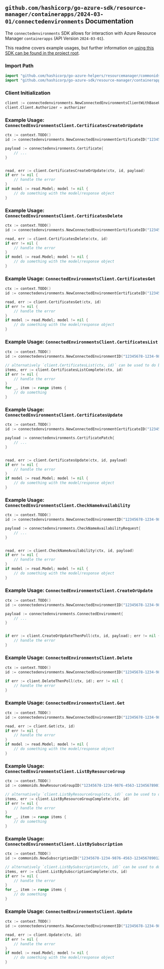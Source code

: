 
## `github.com/hashicorp/go-azure-sdk/resource-manager/containerapps/2024-03-01/connectedenvironments` Documentation

The `connectedenvironments` SDK allows for interaction with Azure Resource Manager `containerapps` (API Version `2024-03-01`).

This readme covers example usages, but further information on [using this SDK can be found in the project root](https://github.com/hashicorp/go-azure-sdk/tree/main/docs).

### Import Path

```go
import "github.com/hashicorp/go-azure-helpers/resourcemanager/commonids"
import "github.com/hashicorp/go-azure-sdk/resource-manager/containerapps/2024-03-01/connectedenvironments"
```


### Client Initialization

```go
client := connectedenvironments.NewConnectedEnvironmentsClientWithBaseURI("https://management.azure.com")
client.Client.Authorizer = authorizer
```


### Example Usage: `ConnectedEnvironmentsClient.CertificatesCreateOrUpdate`

```go
ctx := context.TODO()
id := connectedenvironments.NewConnectedEnvironmentCertificateID("12345678-1234-9876-4563-123456789012", "example-resource-group", "connectedEnvironmentValue", "certificateValue")

payload := connectedenvironments.Certificate{
	// ...
}


read, err := client.CertificatesCreateOrUpdate(ctx, id, payload)
if err != nil {
	// handle the error
}
if model := read.Model; model != nil {
	// do something with the model/response object
}
```


### Example Usage: `ConnectedEnvironmentsClient.CertificatesDelete`

```go
ctx := context.TODO()
id := connectedenvironments.NewConnectedEnvironmentCertificateID("12345678-1234-9876-4563-123456789012", "example-resource-group", "connectedEnvironmentValue", "certificateValue")

read, err := client.CertificatesDelete(ctx, id)
if err != nil {
	// handle the error
}
if model := read.Model; model != nil {
	// do something with the model/response object
}
```


### Example Usage: `ConnectedEnvironmentsClient.CertificatesGet`

```go
ctx := context.TODO()
id := connectedenvironments.NewConnectedEnvironmentCertificateID("12345678-1234-9876-4563-123456789012", "example-resource-group", "connectedEnvironmentValue", "certificateValue")

read, err := client.CertificatesGet(ctx, id)
if err != nil {
	// handle the error
}
if model := read.Model; model != nil {
	// do something with the model/response object
}
```


### Example Usage: `ConnectedEnvironmentsClient.CertificatesList`

```go
ctx := context.TODO()
id := connectedenvironments.NewConnectedEnvironmentID("12345678-1234-9876-4563-123456789012", "example-resource-group", "connectedEnvironmentValue")

// alternatively `client.CertificatesList(ctx, id)` can be used to do batched pagination
items, err := client.CertificatesListComplete(ctx, id)
if err != nil {
	// handle the error
}
for _, item := range items {
	// do something
}
```


### Example Usage: `ConnectedEnvironmentsClient.CertificatesUpdate`

```go
ctx := context.TODO()
id := connectedenvironments.NewConnectedEnvironmentCertificateID("12345678-1234-9876-4563-123456789012", "example-resource-group", "connectedEnvironmentValue", "certificateValue")

payload := connectedenvironments.CertificatePatch{
	// ...
}


read, err := client.CertificatesUpdate(ctx, id, payload)
if err != nil {
	// handle the error
}
if model := read.Model; model != nil {
	// do something with the model/response object
}
```


### Example Usage: `ConnectedEnvironmentsClient.CheckNameAvailability`

```go
ctx := context.TODO()
id := connectedenvironments.NewConnectedEnvironmentID("12345678-1234-9876-4563-123456789012", "example-resource-group", "connectedEnvironmentValue")

payload := connectedenvironments.CheckNameAvailabilityRequest{
	// ...
}


read, err := client.CheckNameAvailability(ctx, id, payload)
if err != nil {
	// handle the error
}
if model := read.Model; model != nil {
	// do something with the model/response object
}
```


### Example Usage: `ConnectedEnvironmentsClient.CreateOrUpdate`

```go
ctx := context.TODO()
id := connectedenvironments.NewConnectedEnvironmentID("12345678-1234-9876-4563-123456789012", "example-resource-group", "connectedEnvironmentValue")

payload := connectedenvironments.ConnectedEnvironment{
	// ...
}


if err := client.CreateOrUpdateThenPoll(ctx, id, payload); err != nil {
	// handle the error
}
```


### Example Usage: `ConnectedEnvironmentsClient.Delete`

```go
ctx := context.TODO()
id := connectedenvironments.NewConnectedEnvironmentID("12345678-1234-9876-4563-123456789012", "example-resource-group", "connectedEnvironmentValue")

if err := client.DeleteThenPoll(ctx, id); err != nil {
	// handle the error
}
```


### Example Usage: `ConnectedEnvironmentsClient.Get`

```go
ctx := context.TODO()
id := connectedenvironments.NewConnectedEnvironmentID("12345678-1234-9876-4563-123456789012", "example-resource-group", "connectedEnvironmentValue")

read, err := client.Get(ctx, id)
if err != nil {
	// handle the error
}
if model := read.Model; model != nil {
	// do something with the model/response object
}
```


### Example Usage: `ConnectedEnvironmentsClient.ListByResourceGroup`

```go
ctx := context.TODO()
id := commonids.NewResourceGroupID("12345678-1234-9876-4563-123456789012", "example-resource-group")

// alternatively `client.ListByResourceGroup(ctx, id)` can be used to do batched pagination
items, err := client.ListByResourceGroupComplete(ctx, id)
if err != nil {
	// handle the error
}
for _, item := range items {
	// do something
}
```


### Example Usage: `ConnectedEnvironmentsClient.ListBySubscription`

```go
ctx := context.TODO()
id := commonids.NewSubscriptionID("12345678-1234-9876-4563-123456789012")

// alternatively `client.ListBySubscription(ctx, id)` can be used to do batched pagination
items, err := client.ListBySubscriptionComplete(ctx, id)
if err != nil {
	// handle the error
}
for _, item := range items {
	// do something
}
```


### Example Usage: `ConnectedEnvironmentsClient.Update`

```go
ctx := context.TODO()
id := connectedenvironments.NewConnectedEnvironmentID("12345678-1234-9876-4563-123456789012", "example-resource-group", "connectedEnvironmentValue")

read, err := client.Update(ctx, id)
if err != nil {
	// handle the error
}
if model := read.Model; model != nil {
	// do something with the model/response object
}
```
